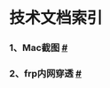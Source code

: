 # 技术文档索引

### 1、Mac截图 [#](http://www.ifanr.com/app/546621)

### 2、frp内网穿透 [#](https://www.jianshu.com/p/e8e26bcc6fe6)